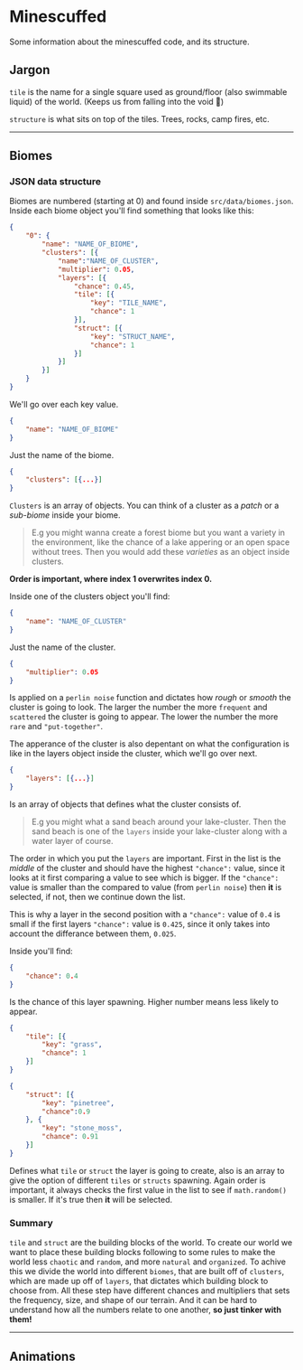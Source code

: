 # Minescuffed

Some information about the minescuffed code, and its structure.

## Jargon

`tile` is the name for a single square used as ground/floor (also swimmable liquid) of the world. (Keeps us from falling into the void 🌌)

`structure` is what sits on top of the tiles. Trees, rocks, camp fires, etc.

***

## Biomes

### JSON data structure

Biomes are numbered (starting at 0) and found inside `src/data/biomes.json`. Inside each biome object you'll find something that looks like this:

```json
{
    "0": {
        "name": "NAME_OF_BIOME",
        "clusters": [{
            "name":"NAME_OF_CLUSTER",
            "multiplier": 0.05,
            "layers": [{
                "chance": 0.45,
                "tile": [{
                    "key": "TILE_NAME",
                    "chance": 1
                }],
                "struct": [{
                    "key": "STRUCT_NAME",
                    "chance": 1
                }]
            }]
        }]
    }
}
```

We'll go over each key value.

```json
{
    "name": "NAME_OF_BIOME"
}
```

Just the name of the biome.

```json
{
    "clusters": [{...}]
}
```

`Clusters` is an array of objects. You can think of a cluster as a *patch* or a *sub-biome* inside your biome.

>E.g you might wanna create a forest biome but you want a variety in the environment, like the chance of a lake appering or an open space without trees. Then you would add these *varieties* as an object inside clusters.

**Order is important, where index 1 overwrites index 0.**

Inside one of the clusters object you'll find:

```json
{
    "name": "NAME_OF_CLUSTER"
}
```

Just the name of the cluster.

```json
{
    "multiplier": 0.05
}
```

Is applied on a `perlin noise` function and dictates how *rough* or *smooth* the cluster is going to look. The larger the number the more `frequent` and `scattered` the cluster is going to appear. The lower the number the more `rare` and `"put-together"`.

The apperance of the cluster is also depentant on what the configuration is like in the layers object inside the cluster, which we'll go over next.

```json
{
    "layers": [{...}]
}
```

Is an array of objects that defines what the cluster consists of.

>E.g you might what a sand beach around your lake-cluster. Then the sand beach is one of the `layers` inside your lake-cluster along with a water layer of course.

The order in which you put the `layers` are important. First in the list is the *middle* of the cluster and should have the highest `"chance":` value, since it looks at it first comparing a value to see which is bigger. If the `"chance":` value is smaller than the compared to value (from `perlin noise`) then **it** is selected, if not, then we continue down the list.

This is why a layer in the second position with a `"chance":` value of `0.4` is small if the first layers `"chance":` value is `0.425`, since it only takes into account the differance between them, `0.025`.

Inside you'll find:

```json
{
    "chance": 0.4
}
```

Is the chance of this layer spawning. Higher number means less likely to appear.

```json
{
    "tile": [{
        "key": "grass",
        "chance": 1
    }]
}
```

```json
{
    "struct": [{
        "key": "pinetree",
        "chance":0.9
    }, {
        "key": "stone_moss",
        "chance": 0.91
    }]
}
```

Defines what `tile` or `struct` the layer is going to create, also is an array to give the option of different `tiles` or `structs` spawning. Again order is important, it always checks the first value in the list to see if `math.random()` is smaller. If it's true then **it** will be selected.

### Summary

`tile` and `struct` are the building blocks of the world. To create our world we want to place these building blocks following to some rules to make the world less `chaotic` and `random`, and more `natural` and `organized`. To achive this we divide the world into different `biomes`, that are built off of `clusters`, which are made up off of `layers`, that dictates which building block to choose from. All these step have different chances and multipliers that sets the frequency, size, and shape of our terrain. And it can be hard to understand how all the numbers relate to one another, **so just tinker with them!**

***

## Animations
